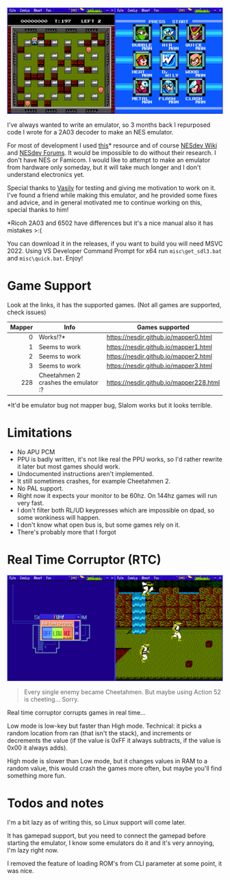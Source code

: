![screenshot](misc/screenshot.png)

I've always wanted to write an emulator, so 3 months back I repurposed code I wrote for a 2A03 decoder to make an NES emulator.

For most of development I used [this](https://www.masswerk.at/6502/6502_instruction_set.html)* resource and of course [NESdev Wiki](https://www.nesdev.org/wiki/Nesdev_Wiki) and [NESdev Forums](https://forums.nesdev.org/). It would be impossible to do without their research. I don't have NES or Famicom. I would like to attempt to make an emulator from hardware only someday, but it will take much longer and I don't understand electronics yet.

Special thanks to [Vasily](https://github.com/vtereshkov) for testing and giving me motivation to work on it. I've found a friend while making this emulator, and he provided some fixes and advice, and in general motivated me to continue working on this, special thanks to him!

*Ricoh 2A03 and 6502 have differences but it's a nice manual also it has mistakes >:(

You can download it in the releases, if you want to build you will need MSVC 2022. Using VS Developer Command Prompt for x64 run `misc\get_sdl3.bat` and `misc\quick.bat`. Enjoy!

# Game Support

Look at the links, it has the supported games. (Not all games are supported, check issues)

| Mapper | Info                                 | Games supported                              |                                              
|-------:|--------------------------------------|----------------------------------------------|
| 0      | Works!?*                             | https://nesdir.github.io/mapper0.html        |
| 1      | Seems to work                        | https://nesdir.github.io/mapper1.html        |
| 2      | Seems to work                        | https://nesdir.github.io/mapper2.html        |
| 3      | Seems to work                        | https://nesdir.github.io/mapper3.html        |
| 228    | Cheetahmen 2 crashes the emulator :? | https://nesdir.github.io/mapper228.html      |

*It'd be emulator bug not mapper bug, Slalom works but it looks terrible.

# Limitations

- No APU PCM
- PPU is badly written, it's not like real the PPU works, so I'd rather rewrite it later but most games should work.
- Undocumented instructions aren't implemented.
- It still sometimes crashes, for example Cheetahmen 2.
- No PAL support.
- Right now it expects your monitor to be 60hz. On 144hz games will run very fast.
- I don't filter both RL/UD keypresses which are impossible on dpad, so some wonkiness will happen.
- I don't know what open bus is, but some games rely on it.
- There's probably more that I forgot

# Real Time Corruptor (RTC)

![real time corruptor](misc/rtc.png)

> Every single enemy became Cheetahmen. But maybe using Action 52 is cheeting... Sorry.

Real time corruptor corrupts games in real time...

Low mode is low-key but faster than High mode. Technical: it picks a random location from ran (that isn't the stack), and increments or decrements the value (if the value is 0xFF it always subtracts, if the value is 0x00 it always adds). 

High mode is slower than Low mode, but it changes values in RAM to a random value, this would crash the games more often, but maybe you'll find something more fun.

# Todos and notes

I'm a bit lazy as of writing this, so Linux support will come later. 

It has gamepad support, but you need to connect the gamepad before starting the emulator, I know some emulators do it and it's very annoying, I'm lazy right now.

I removed the feature of loading ROM's from CLI parameter at some point, it was nice.
